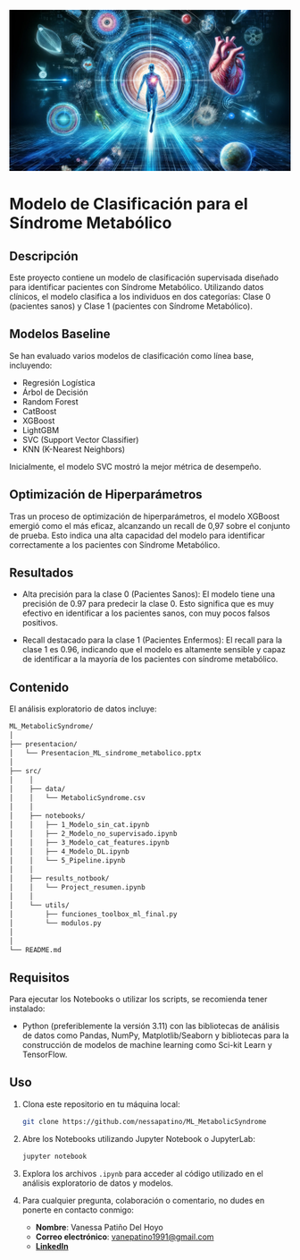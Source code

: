 ![](./img/imagen_readme.webp)

# Modelo de Clasificación para el Síndrome Metabólico

## Descripción
Este proyecto contiene un modelo de clasificación supervisada diseñado para identificar pacientes con Síndrome Metabólico. Utilizando datos clínicos, el modelo clasifica a los individuos en dos categorías: Clase 0 (pacientes sanos) y Clase 1 (pacientes con Síndrome Metabólico).

## Modelos Baseline
Se han evaluado varios modelos de clasificación como línea base, incluyendo:

- Regresión Logística
- Árbol de Decisión
- Random Forest
- CatBoost
- XGBoost
- LightGBM
- SVC (Support Vector Classifier)
- KNN (K-Nearest Neighbors)


Inicialmente, el modelo SVC mostró la mejor métrica de desempeño.

## Optimización de Hiperparámetros
Tras un proceso de optimización de hiperparámetros, el modelo XGBoost emergió como el más eficaz, alcanzando un recall de 0,97 sobre el conjunto de prueba. Esto indica una alta capacidad del modelo para identificar correctamente a los pacientes con Síndrome Metabólico.

## Resultados
- Alta precisión para la clase 0 (Pacientes Sanos): El modelo tiene una precisión de 0.97 para predecir la clase 0. Esto significa que es muy efectivo en identificar a los pacientes sanos, con muy pocos falsos positivos.

- Recall destacado para la clase 1 (Pacientes Enfermos): El recall para la clase 1 es 0.96, indicando que el modelo es altamente sensible y capaz de identificar a la mayoría de los pacientes con síndrome metabólico.

## Contenido

El análisis exploratorio de datos incluye:

    ML_MetabolicSyndrome/
    │
    ├── presentacion/
    │   └── Presentacion_ML_sindrome_metabolico.pptx
    │
    ├── src/
    │    │
    │    ├── data/
    │    │   └── MetabolicSyndrome.csv
    │    │
    │    ├── notebooks/
    │    │   ├── 1_Modelo_sin_cat.ipynb
    │    │   ├── 2_Modelo_no_supervisado.ipynb
    │    │   ├── 3_Modelo_cat_features.ipynb
    │    │   ├── 4_Modelo_DL.ipynb
    │    │   └── 5_Pipeline.ipynb
    │    │    
    │    ├── results_notbook/
    │    │   └── Project_resumen.ipynb
    │    │
    │    └── utils/
    │        ├── funciones_toolbox_ml_final.py
    │        └── modulos.py
    │
    │
    └── README.md

## Requisitos

Para ejecutar los Notebooks o utilizar los scripts, se recomienda tener instalado:

- Python (preferiblemente la versión 3.11) con las bibliotecas de análisis de datos como Pandas, NumPy, Matplotlib/Seaborn y bibliotecas para la construcción de modelos de machine learning como Sci-kit Learn y TensorFlow.

## Uso

1. Clona este repositorio en tu máquina local:

    ```bash
    git clone https://github.com/nessapatino/ML_MetabolicSyndrome

2. Abre los Notebooks utilizando Jupyter Notebook o JupyterLab:

    ```bash
    jupyter notebook
    ```

3. Explora los archivos `.ipynb` para acceder al código utilizado en el análisis exploratorio de datos y modelos.

4. Para cualquier pregunta, colaboración o comentario, no dudes en ponerte en contacto conmigo:

    - **Nombre**: Vanessa Patiño Del Hoyo
    - **Correo electrónico**: vanepatino1991@gmail.com
    - [**LinkedIn**](https://wwww.linkedin.com/in/vanessapatino)